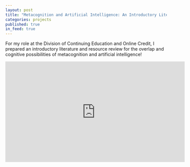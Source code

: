 ```yaml
---
layout: post
title: "Metacognition and Artificial Intelligence: An Introductory Literature Review"
categories: projects
published: true
in_feed: true
---
```


For my role at the Division of Continuing Education and Online Credit, I prepared an introductory literature and resource review for the overlap and cognitive possibilities of metacognition and artificial intelligence!



<iframe width="560" height="315" src="https://www.youtube.com/embed/gmd77oeLCpw?si=WUJuB0d-Ky2NKtxp" title="YouTube video player" frameborder="0" allow="accelerometer; autoplay; clipboard-write; encrypted-media; gyroscope; picture-in-picture; web-share" referrerpolicy="strict-origin-when-cross-origin" allowfullscreen></iframe>
